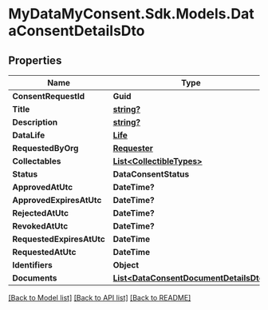 # MyDataMyConsent.Sdk.Models.DataConsentDetailsDto

## Properties

Name | Type | Description | Notes
------------ | ------------- | ------------- | -------------
**ConsentRequestId** | **Guid** |  | 
**Title** | [**string?**](string?.md) |  | [optional] 
**Description** | [**string?**](string?.md) |  | [optional] 
**DataLife** | [**Life**](Life.md) |  | [optional] 
**RequestedByOrg** | [**Requester**](Requester.md) |  | [optional] 
**Collectables** | [**List&lt;CollectibleTypes&gt;**](CollectibleTypes.md) |  | 
**Status** | **DataConsentStatus** |  | [optional] 
**ApprovedAtUtc** | **DateTime?** |  | [optional] 
**ApprovedExpiresAtUtc** | **DateTime?** |  | [optional] 
**RejectedAtUtc** | **DateTime?** |  | [optional] 
**RevokedAtUtc** | **DateTime?** |  | [optional] 
**RequestedExpiresAtUtc** | **DateTime** |  | [optional] 
**RequestedAtUtc** | **DateTime** |  | [optional] 
**Identifiers** | **Object** |  | [optional] 
**Documents** | [**List&lt;DataConsentDocumentDetailsDto&gt;**](DataConsentDocumentDetailsDto.md) |  | [optional] 

[[Back to Model list]](../README.md#documentation-for-models) [[Back to API list]](../README.md#documentation-for-api-endpoints) [[Back to README]](../README.md)

